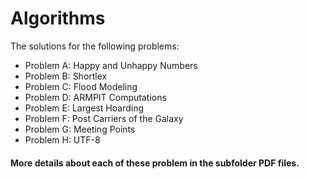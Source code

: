 # Algorithms
The solutions for the following problems:
* Problem A: Happy and Unhappy Numbers
* Problem B: Shortlex
* Problem C: Flood Modeling
* Problem D: ARMPIT Computations
* Problem E: Largest Hoarding
* Problem F: Post Carriers of the Galaxy
* Problem G: Meeting Points
* Problem H: UTF-8

#### More details about each of these problem in the subfolder PDF files.
